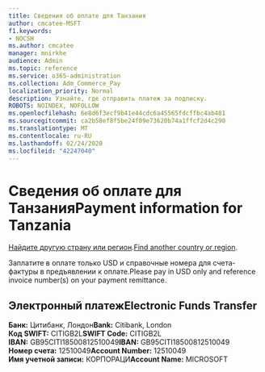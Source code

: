 ```yaml
---
title: Сведения об оплате для Танзания
author: cmcatee-MSFT
f1.keywords:
- NOCSH
ms.author: cmcatee
manager: mnirkhe
audience: Admin
ms.topic: reference
ms.service: o365-administration
ms.collection: Adm_Commerce_Pay
localization_priority: Normal
description: Узнайте, где отправить платеж за подписку.
ROBOTS: NOINDEX, NOFOLLOW
ms.openlocfilehash: 6e8d6f3ecf9b41e44cdc6a45565fdcffbc4ab481
ms.sourcegitcommit: ca2b58ef8f5be24f09e73620b74a1ffcf2d4c290
ms.translationtype: MT
ms.contentlocale: ru-RU
ms.lasthandoff: 02/24/2020
ms.locfileid: "42247040"
---
```

# <a name="payment-information-for-tanzania"></a><span data-ttu-id="4efe3-103">Сведения об оплате для Танзания</span><span class="sxs-lookup"><span data-stu-id="4efe3-103">Payment information for Tanzania</span></span>

<span data-ttu-id="4efe3-104">[Найдите другую страну или регион](../billing-and-payments/pay-for-your-subscription.md).</span><span class="sxs-lookup"><span data-stu-id="4efe3-104">[Find another country or region](../billing-and-payments/pay-for-your-subscription.md).</span></span>

<span data-ttu-id="4efe3-105">Заплатите в оплате только USD и справочные номера для счета-фактуры в предъявлении к оплате.</span><span class="sxs-lookup"><span data-stu-id="4efe3-105">Please pay in USD only and reference invoice number(s) on your payment remittance.</span></span>

## <a name="electronic-funds-transfer"></a><span data-ttu-id="4efe3-106">Электронный платеж</span><span class="sxs-lookup"><span data-stu-id="4efe3-106">Electronic Funds Transfer</span></span>

<span data-ttu-id="4efe3-107">**Банк:** Цитибанк, Лондон</span><span class="sxs-lookup"><span data-stu-id="4efe3-107">**Bank:** Citibank, London</span></span>  
<span data-ttu-id="4efe3-108">**Код SWIFT:** CITIGB2L</span><span class="sxs-lookup"><span data-stu-id="4efe3-108">**SWIFT Code:** CITIGB2L</span></span>  
<span data-ttu-id="4efe3-109">**IBAN:** GB95CITI18500812510049</span><span class="sxs-lookup"><span data-stu-id="4efe3-109">**IBAN:** GB95CITI18500812510049</span></span>  
<span data-ttu-id="4efe3-110">**Номер счета:** 12510049</span><span class="sxs-lookup"><span data-stu-id="4efe3-110">**Account Number:** 12510049</span></span>  
<span data-ttu-id="4efe3-111">**Имя учетной записи:** КОРПОРАЦИ</span><span class="sxs-lookup"><span data-stu-id="4efe3-111">**Account Name:** MICROSOFT</span></span>  